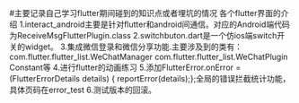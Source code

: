 #主要记录自己学习flutter期间碰到的知识点或者埋坑的情况
各个flutter界面的介绍
1.interact_android主要是针对flutter和android间通信。对应的Android端代码为ReceiveMsgFlutterPlugin.class
2.switchbuton.dart是一个仿ios端switch开关的widget。
3.集成微信登录和微信分享功能.主要涉及到的类有：com.flutter.flutter_list.WeChatManager     com.flutter.flutter_list.WeChatPlugin    Constant等
4.进行flutter的动画练习
5.添加FlutterError.onError = (FlutterErrorDetails details) { reportError(details);};全局的错误拦截统计功能，具体页码在error_test
6.测试版本的回滚。
